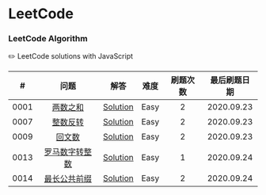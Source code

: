 LeetCode
========

### LeetCode Algorithm

✏️  LeetCode solutions with JavaScript

| # | 问题 | 解答 | 难度 | 刷题次数 | 最后刷题日期 |
|:---:| :-----: | :--------: | :----------: | :---: | :--------: |
|0001|[两数之和](https://leetcode-cn.com/problems/two-sum/) | [Solution](./easy/array/【0001】两数之和.js)|Easy| 2 | 2020.09.23 |
|0007|[整数反转](https://leetcode-cn.com/problems/reverse-integer/) | [Solution](./easy/math/【0007】整数反转.js)|Easy| 2 | 2020.09.23 |
|0009|[回文数](https://leetcode-cn.com/problems/palindrome-number/) | [Solution](./easy/math/【0009】回文数.js)|Easy| 2 | 2020.09.23 |
|0013|[罗马数字转整数](https://leetcode-cn.com/problems/roman-to-integer/comments/) | [Solution](./easy/math/【0013】罗马数字转整数.js)|Easy| 1 | 2020.09.24 |
|0014|[最长公共前缀](https://leetcode-cn.com/problems/longest-common-prefix/comments/) | [Solution](./easy/math/【0014】最长公共前缀.js)|Easy| 2 | 2020.09.24 |